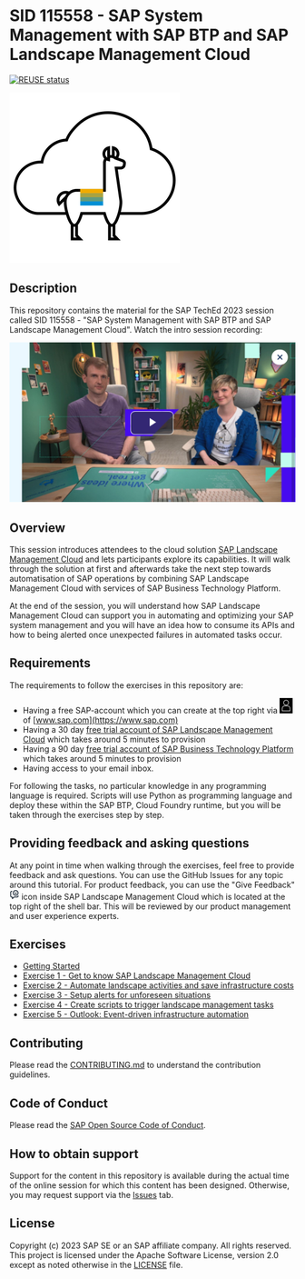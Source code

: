 # SID 115558 - SAP System Management with SAP BTP and SAP Landscape Management Cloud

[![REUSE status](https://api.reuse.software/badge/github.com/SAP-samples/teched2023-XP287v)](https://api.reuse.software/info/github.com/SAP-samples/teched2023-XP287v)

![Lama Cloud](/assets/lama-cloud.png)

## Description

This repository contains the material for the SAP TechEd 2023 session called SID 115558 - "SAP System Management with SAP BTP and SAP Landscape Management Cloud". Watch the intro session recording:

[![Intro session recording](/assets/intro-thumbnail.png)](https://dam.sap.com/mac/embed/public/vp/a/W1Xcdn2.htm?rc=10)


## Overview

This session introduces attendees to the cloud solution [SAP Landscape Management Cloud](https://www.sap.com/products/technology-platform/landscape-management.html) and lets participants explore its capabilities. It will walk through the solution at first and afterwards take the next step towards automatisation of SAP operations by combining SAP Landscape Management Cloud with services of SAP Business Technology Platform.

At the end of the session, you will understand how SAP Landscape Management Cloud can support you in automating and optimizing your SAP system management and you will have an idea how to consume its APIs and how to being alerted once unexpected failures in automated tasks occur.

## Requirements

The requirements to follow the exercises in this repository are:

- Having a free SAP-account which you can create at the top right via ![Account icon](/assets/account-icon.png) of [www.sap.com](https://www.sap.com)
- Having a 30 day [free trial account of SAP Landscape Management Cloud](https://www.sap.com/products/technology-platform/landscape-management/trial.html) which takes around 5 minutes to provision
- Having a 90 day [free trial account of SAP Business Technology Platform](https://www.sap.com/products/technology-platform/pricing.html) which takes around 5 minutes to provision
- Having access to your email inbox.

For following the tasks, no particular knowledge in any programming language is required. Scripts will use Python as programming language and deploy these within the SAP BTP, Cloud Foundry runtime, but you will be taken through the exercises step by step.

## Providing feedback and asking questions

At any point in time when walking through the exercises, feel free to provide feedback and ask questions. You can use the GitHub Issues for any topic around this tutorial. For product feedback, you can use the "Give Feedback" ![Give Feedback icon](/assets/give-feedback.png) icon inside SAP Landscape Management Cloud which is located at the top right of the shell bar. This will be reviewed by our product management and user experience experts.

## Exercises

- [Getting Started](exercises/ex0/)
- [Exercise 1 - Get to know SAP Landscape Management Cloud](exercises/ex1/)
- [Exercise 2 - Automate landscape activities and save infrastructure costs](exercises/ex2/)
- [Exercise 3 - Setup alerts for unforeseen situations](exercises/ex3/)
- [Exercise 4 - Create scripts to trigger landscape management tasks](exercises/ex4/)
- [Exercise 5 - Outlook: Event-driven infrastructure automation](exercises/ex5/)

## Contributing

Please read the [CONTRIBUTING.md](./CONTRIBUTING.md) to understand the contribution guidelines.

## Code of Conduct

Please read the [SAP Open Source Code of Conduct](https://github.com/SAP-samples/.github/blob/main/CODE_OF_CONDUCT.md).

## How to obtain support

Support for the content in this repository is available during the actual time of the online session for which this content has been designed. Otherwise, you may request support via the [Issues](../../issues) tab.

## License

Copyright (c) 2023 SAP SE or an SAP affiliate company. All rights reserved. This project is licensed under the Apache Software License, version 2.0 except as noted otherwise in the [LICENSE](LICENSES/Apache-2.0.txt) file.
